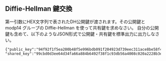 ## Diffie-Hellman 鍵交換
第一引数にHEX文字列で表されたDH公開鍵が渡されます。その公開鍵と modp14 グループの Diffie-Hellman を使って共有鍵を求めなさい。
自分の公開鍵も含めて、以下のようなJSON形式で公開鍵・共有鍵を標準出力に出力しなさい。

````
{"public_key":"94f92f1f5ea200b48f5e996bdb091f204923d739eec311ace8be58f4d08fc7b67bb8ee3271f590af3d241270aeb6baecbaa18fa767cbe1adf6e58f491d12c2f33549ede9c35ae8a003671fed373a64d31115a88a21371e5f3379e2c91d1f531d6957016fe66311baf4f688c486c67d2341f446e4bfa2436de12d327154879939",
"shared_key":"99cbd0d3ee64d34fa66a884b6492f38f1c93db56a4008c020a2228b3e6673baa86a5da37b1493ffd26bd49594e4b25e7b08d1327f5578fbeb35e34fbb9679641098a1f892fa122eb0d0bd752763ed4825ae7df3b4e7aa1612e777b47d143f20201ddd18c3c7f55e025520ad5260f054519c6fa8eb6f8c82b0d0e24471ae6d048"}
````
